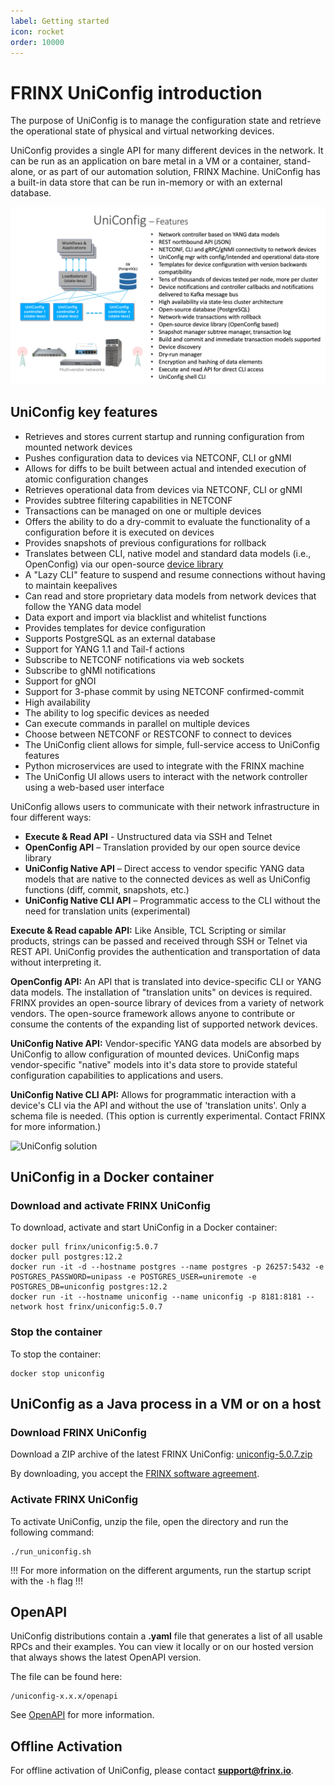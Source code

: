 ```yaml
---
label: Getting started
icon: rocket
order: 10000
---
```


# FRINX UniConfig introduction

The purpose of UniConfig is to manage the configuration state and retrieve the operational state of physical and virtual networking devices.

UniConfig provides a single API for many different devices in the network. It can be run as an application on bare metal in a VM or a container, stand-alone, or as part of our automation solution, FRINX Machine. UniConfig has a built-in data store that can be run in-memory or with an external database.

![UniConfig features](uc_features.png)

## UniConfig key features

-   Retrieves and stores current startup and running configuration from mounted network devices
-   Pushes configuration data to devices via NETCONF, CLI or gNMI
-   Allows for diffs to be built between actual and intended execution of atomic configuration changes
-   Retrieves operational data from devices via NETCONF, CLI or gNMI
-   Provides subtree filtering capabilities in NETCONF
-   Transactions can be managed on one or multiple devices
-   Offers the ability to do a dry-commit to evaluate the functionality of a configuration before it is executed on devices
-   Provides snapshots of previous configurations for rollback
-   Translates between CLI, native model and standard data models (i.e., OpenConfig) via our open-source [device library](https://github.com/FRINXio/cli-units)
-   A "Lazy CLI" feature to suspend and resume connections without having to maintain keepalives
-   Can read and store proprietary data models from network devices that follow the YANG data model
-   Data export and import via blacklist and whitelist functions
-   Provides templates for device configuration
-   Supports PostgreSQL as an external database
-   Support for YANG 1.1 and Tail-f actions
-   Subscribe to NETCONF notifications via web sockets
-   Subscribe to gNMI notifications 
-   Support for gNOI
-   Support for 3-phase commit by using NETCONF confirmed-commit
-   High availability
-   The ability to log specific devices as needed
-   Can execute commands in parallel on multiple devices
-   Choose between NETCONF or RESTCONF to connect to devices
-   The UniConfig client allows for simple, full-service access to UniConfig features
-   Python microservices are used to integrate with the FRINX machine
-   The UniConfig UI allows users to interact with the network controller using a web-based user interface

UniConfig allows users to communicate with their network infrastructure in four different ways:

*  **Execute & Read API** - Unstructured data via SSH and Telnet
*  **OpenConfig API** – Translation provided by our open source device library
*  **UniConfig Native API** – Direct access to vendor specific YANG data models that are native to the connected devices as well as UniConfig functions (diff, commit, snapshots, etc.)
*  **UniConfig Native CLI API** – Programmatic access to the CLI without the need for translation units (experimental)

**Execute & Read capable API:** Like Ansible, TCL Scripting or similar products, strings can be passed and received through SSH or Telnet via REST API. UniConfig provides the authentication and transportation of data without interpreting it.

**OpenConfig API:** An API that is translated into device-specific CLI or YANG data models. The installation of "translation units" on devices is required. FRINX provides an open-source library of devices from a variety of network vendors. The open-source framework allows anyone to contribute or consume the contents of the expanding list of supported network devices.

**UniConfig Native API:** Vendor-specific YANG data models are absorbed by UniConfig to allow configuration of mounted devices. UniConfig maps vendor-specific "native" models into it's data store to provide stateful configuration capabilities to applications and users.

**UniConfig Native CLI API:** Allows for programmatic interaction with a device's CLI via the API and without the use of 'translation units'. Only a schema file is needed. (This option is currently experimental. Contact FRINX for more information.)

![UniConfig solution](FRINX_Uniconfig_solution.jpg)

## UniConfig in a Docker container

### Download and activate FRINX UniConfig

To download, activate and start UniConfig in a Docker container:

```
docker pull frinx/uniconfig:5.0.7
docker pull postgres:12.2
docker run -it -d --hostname postgres --name postgres -p 26257:5432 -e POSTGRES_PASSWORD=unipass -e POSTGRES_USER=uniremote -e POSTGRES_DB=uniconfig postgres:12.2
docker run -it --hostname uniconfig --name uniconfig -p 8181:8181 --network host frinx/uniconfig:5.0.7
```

### Stop the container

To stop the container:

```
docker stop uniconfig
```

## UniConfig as a Java process in a VM or on a host

### Download FRINX UniConfig

Download a ZIP archive of the latest FRINX UniConfig: [uniconfig-5.0.7.zip](https://license.frinx.io/download/uniconfig-5.0.7.zip)

By downloading, you accept the [FRINX software agreement](https://frinx.io/eula).

### Activate FRINX UniConfig

To activate UniConfig, unzip the file, open the directory and run the following command:

```
./run_uniconfig.sh
```

!!!
For more information on the different arguments, run the startup script with the `-h` flag
!!!

## OpenAPI

UniConfig distributions contain a **.yaml** file that generates a list of all usable RPCs and their examples. You can view it locally or on our hosted version that always shows the latest OpenAPI version.

The file can be found here:

```
/uniconfig-x.x.x/openapi
```

See [OpenAPI](https://docs.frinx.io/frinx-uniconfig/user-guide/operational-procedures/openapi/) for more information.

## Offline Activation

For offline activation of UniConfig, please contact **support@frinx.io**.
